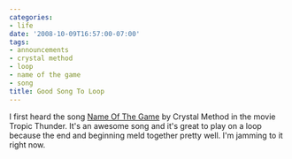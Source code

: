 ```yaml
---
categories:
- life
date: '2008-10-09T16:57:00-07:00'
tags:
- announcements
- crystal method
- loop
- name of the game
- song
title: Good Song To Loop
---
```


I first heard the song [Name Of The Game](https://www.last.fm/music/The+Crystal+Method/_/Name+of+the+Game) by Crystal Method in the movie Tropic Thunder. It's an awesome song and it's great to play on a loop because the end and beginning meld together pretty well. I'm jamming to it right now.
